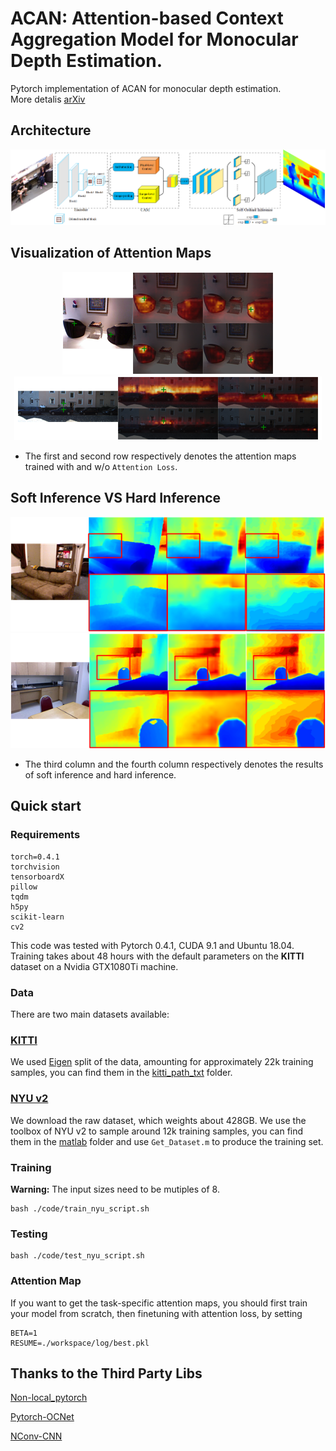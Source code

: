 # ACAN: Attention-based Context Aggregation Model for Monocular Depth Estimation.

Pytorch implementation of ACAN for monocular depth estimation.</br>
More detalis [arXiv](https://arxiv.org/abs/1901.10137) </br>

## Architecture
<p align="center">
    <img src="/images/architecture.png"></br>
</p>

## Visualization of Attention Maps

<p align="center">
    <img src="/images/nyu_att.png"></br>
    <img src="/images/kitti_att.png"></br>
</p>

* The first and second row respectively denotes the attention maps trained with and w/o `Attention Loss`. </br>

## Soft Inference VS Hard Inference

<p align="center">
    <img src="/images/soft_vs_hard1.png"></br>
    <img src="/images/soft_vs_hard2.png"></br>
</p>

* The third column and the fourth column respectively denotes the results of soft inference and hard inference. </br>
## Quick start

### Requirements
~~~~
torch=0.4.1
torchvision
tensorboardX
pillow
tqdm
h5py
scikit-learn
cv2
~~~~
This code was tested with Pytorch 0.4.1, CUDA 9.1 and Ubuntu 18.04.  
Training takes about 48 hours with the default parameters on the **KITTI** dataset on a Nvidia GTX1080Ti machine.  </br>

### Data
There are two main datasets available: 
### [KITTI](http://www.cvlibs.net/datasets/kitti/raw_data.php)
We used [Eigen](https://cs.nyu.edu/~deigen/depth/) split of the data, amounting for approximately 22k training samples, you can find them in the [kitti_path_txt](./kitti_path_txt) folder.  

### [NYU v2](https://cs.nyu.edu/~silberman/datasets/nyu_depth_v2.html)
We download the raw dataset, which weights about 428GB. We use the toolbox of NYU v2 to sample around 12k training samples, you can find them in the [matlab](code/matlab) folder and use `Get_Dataset.m` to produce the training set.

### Training

**Warning:** The input sizes need to be mutiples of 8. 

```shell
bash ./code/train_nyu_script.sh
```

### Testing  
```shell
bash ./code/test_nyu_script.sh
```

### Attention Map
If you want to get the task-specific attention maps, you should first train your model from scratch, then finetuning with attention loss, by setting
~~~~
BETA=1
RESUME=./workspace/log/best.pkl
~~~~

## Thanks to the Third Party Libs
[Non-local_pytorch](https://github.com/AlexHex7/Non-local_pytorch)

[Pytorch-OCNet](https://github.com/PkuRainBow/OCNet.pytorch)

[NConv-CNN](https://github.com/abdo-eldesokey/nconv-nyu)


